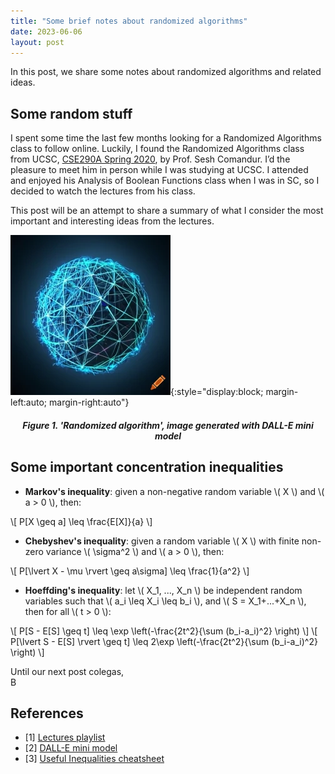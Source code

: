 ```yaml
---
title: "Some brief notes about randomized algorithms"
date: 2023-06-06
layout: post
---
```


In this post, we share some notes about randomized algorithms and related ideas.

<script type="text/javascript" charset="utf-8" src="https://cdn.mathjax.org/mathjax/latest/MathJax.js?config=TeX-AMS-MML_HTMLorMML"></script>

## Some random stuff

I spent some time the last few months looking for a Randomized Algorithms class to follow online. Luckily, I found the Randomized Algorithms class from UCSC, [CSE290A Spring 2020](https://www.youtube.com/watch?v=sXHr3CDAeWE&list=PLOQjlWvnI0faRpH2oJcyW4CuM5Clt8a2n), by Prof. Sesh Comandur. I’d the pleasure to meet him in person while I was studying at UCSC. I attended and enjoyed his Analysis of Boolean Functions class when I was in SC, so I decided to watch the lectures from his class. 

This post will be an attempt to share a summary of what I consider the most important and interesting ideas from the lectures.

![Randomized algorithm image](/assets/imgs/2023-06-06-post/figure_1_blog_2_craiyon_randomized_algorithm.png){:style="display:block; margin-left:auto; margin-right:auto"}
<h5 align="center"> Figure 1. 'Randomized algorithm', image generated with DALL-E mini model</h5>

## Some important concentration inequalities

- **Markov's inequality**: given a non-negative random variable \\( X \\) and \\( a > 0 \\), then:

\\[ P[X \geq a] \leq \frac{E[X]}{a} \\]

- **Chebyshev's inequality**: given a random variable \\( X \\) with finite non-zero variance \\( \sigma^2 \\) and \\( a > 0 \\), then:

\\[ P[\lvert X - \mu \rvert \geq a\sigma] \leq \frac{1}{a^2} \\]

- **Hoeffding's inequality**: let \\( X_1, ..., X_n \\) be independent random variables such that \\( a_i \leq X_i \leq b_i \\), and \\( S = X_1+...+X_n \\), then for all \\( t > 0 \\):

\\[ P[S - E[S] \geq t] \leq \exp \left(-\frac{2t^2}{\sum (b_i-a_i)^2} \right) \\]
\\[ P[\lvert S - E[S] \rvert \geq t] \leq 2\exp \left(-\frac{2t^2}{\sum (b_i-a_i)^2} \right) \\]

Until our next post colegas,  
B

## References

- [1] [Lectures playlist](https://www.youtube.com/watch?v=sXHr3CDAeWE&list=PLOQjlWvnI0faRpH2oJcyW4CuM5Clt8a2n)
- [2] [DALL-E mini model](https://www.craiyon.com)
- [3] [Useful Inequalities cheatsheet](https://sites.math.washington.edu/~morrow/335_17/ineq.pdf)
